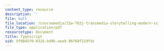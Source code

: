```yaml
---
content_type: resource
description: ''
file: null
file_location: /coursemedia/21w-763j-transmedia-storytelling-modern-science-fiction-spring-2014/9f0845f00316bd9baea996f60f219fdc_MIT21W_763JS14_DilonHndwrt.pdf
file_type: application/pdf
resourcetype: Document
title: Typescript
uid: 9f0845f0-0316-bd9b-aea9-96f60f219fdc
---
```

